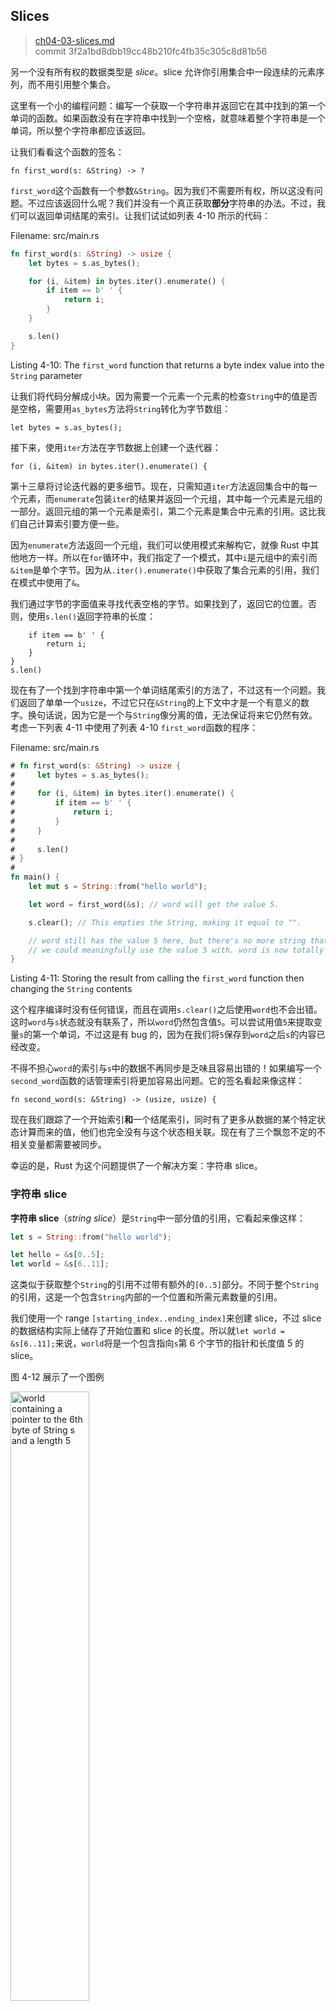 ## Slices

> [ch04-03-slices.md](https://github.com/rust-lang/book/blob/master/second-edition/src/ch04-03-slices.md)
> <br>
> commit 3f2a1bd8dbb19cc48b210fc4fb35c305c8d81b56

另一个没有所有权的数据类型是 *slice*。slice 允许你引用集合中一段连续的元素序列，而不用引用整个集合。

这里有一个小的编程问题：编写一个获取一个字符串并返回它在其中找到的第一个单词的函数。如果函数没有在字符串中找到一个空格，就意味着整个字符串是一个单词，所以整个字符串都应该返回。

让我们看看这个函数的签名：

```rust,ignore
fn first_word(s: &String) -> ?
```

`first_word`这个函数有一个参数`&String`。因为我们不需要所有权，所以这没有问题。不过应该返回什么呢？我们并没有一个真正获取**部分**字符串的办法。不过，我们可以返回单词结尾的索引。让我们试试如列表 4-10 所示的代码：

<span class="filename">Filename: src/main.rs</span>

```rust
fn first_word(s: &String) -> usize {
    let bytes = s.as_bytes();

    for (i, &item) in bytes.iter().enumerate() {
        if item == b' ' {
            return i;
        }
    }

    s.len()
}
```

<span class="caption">Listing 4-10: The `first_word` function that returns a
byte index value into the `String` parameter</span>

让我们将代码分解成小块。因为需要一个元素一个元素的检查`String`中的值是否是空格，需要用`as_bytes`方法将`String`转化为字节数组：

```rust,ignore
let bytes = s.as_bytes();
```

接下来，使用`iter`方法在字节数据上创建一个迭代器：

```rust,ignore
for (i, &item) in bytes.iter().enumerate() {
```

第十三章将讨论迭代器的更多细节。现在，只需知道`iter`方法返回集合中的每一个元素，而`enumerate`包装`iter`的结果并返回一个元组，其中每一个元素是元组的一部分。返回元组的第一个元素是索引，第二个元素是集合中元素的引用。这比我们自己计算索引要方便一些。

因为`enumerate`方法返回一个元组，我们可以使用模式来解构它，就像 Rust 中其他地方一样。所以在`for`循环中，我们指定了一个模式，其中`i`是元组中的索引而`&item`是单个字节。因为从`.iter().enumerate()`中获取了集合元素的引用，我们在模式中使用了`&`。

我们通过字节的字面值来寻找代表空格的字节。如果找到了，返回它的位置。否则，使用`s.len()`返回字符串的长度：

```rust,ignore
    if item == b' ' {
        return i;
    }
}
s.len()
```

现在有了一个找到字符串中第一个单词结尾索引的方法了，不过这有一个问题。我们返回了单单一个`usize`，不过它只在`&String`的上下文中才是一个有意义的数字。换句话说，因为它是一个与`String`像分离的值，无法保证将来它仍然有效。考虑一下列表 4-11 中使用了列表 4-10 `first_word`函数的程序：

<span class="filename">Filename: src/main.rs</span>

```rust
# fn first_word(s: &String) -> usize {
#     let bytes = s.as_bytes();
#
#     for (i, &item) in bytes.iter().enumerate() {
#         if item == b' ' {
#             return i;
#         }
#     }
#
#     s.len()
# }
#
fn main() {
    let mut s = String::from("hello world");

    let word = first_word(&s); // word will get the value 5.

    s.clear(); // This empties the String, making it equal to "".

    // word still has the value 5 here, but there's no more string that
    // we could meaningfully use the value 5 with. word is now totally invalid!
}
```

<span class="caption">Listing 4-11: Storing the result from calling the
`first_word` function then changing the `String` contents</span>

这个程序编译时没有任何错误，而且在调用`s.clear()`之后使用`word`也不会出错。这时`word`与`s`状态就没有联系了，所以`word`仍然包含值`5`。可以尝试用值`5`来提取变量`s`的第一个单词，不过这是有 bug 的，因为在我们将`5`保存到`word`之后`s`的内容已经改变。

不得不担心`word`的索引与`s`中的数据不再同步是乏味且容易出错的！如果编写一个`second_word`函数的话管理索引将更加容易出问题。它的签名看起来像这样：

```rust,ignore
fn second_word(s: &String) -> (usize, usize) {
```

现在我们跟踪了一个开始索引**和**一个结尾索引，同时有了更多从数据的某个特定状态计算而来的值，他们也完全没有与这个状态相关联。现在有了三个飘忽不定的不相关变量都需要被同步。

幸运的是，Rust 为这个问题提供了一个解决方案：字符串 slice。

### 字符串 slice

**字符串 slice**（*string slice*）是`String`中一部分值的引用，它看起来像这样：

```rust
let s = String::from("hello world");

let hello = &s[0..5];
let world = &s[6..11];
```

这类似于获取整个`String`的引用不过带有额外的`[0..5]`部分。不同于整个`String`的引用，这是一个包含`String`内部的一个位置和所需元素数量的引用。

我们使用一个 range `[starting_index..ending_index]`来创建 slice，不过 slice 的数据结构实际上储存了开始位置和 slice 的长度。所以就`let world = &s[6..11];`来说，`world`将是一个包含指向`s`第 6 个字节的指针和长度值 5 的 slice。

图 4-12 展示了一个图例

<img alt="world containing a pointer to the 6th byte of String s and a length 5" src="img/trpl04-06.svg" class="center" style="width: 50%;" />

<span class="caption">Figure 4-12: String slice referring to part of a
`String`</span>

对于 Rust 的`..` range 语法，如果想要从第一个索引（0）开始，可以不写两个点号之前的值。换句话说，如下两个语句是相同的：

```rust
let s = String::from("hello");

let slice = &s[0..2];
let slice = &s[..2];
```

由此类推，如果 slice 包含`String`的最后一个字节，也可以舍弃尾部的数字。这意味着如下也是相同的：

```rust
let s = String::from("hello");

let len = s.len();

let slice = &s[0..len];
let slice = &s[..];
```

在记住所有这些知识后，让我们重写`first_word`来返回一个 slice。“字符串 slice”的签名写作`&str`：

<span class="filename">Filename: src/main.rs</span>

```rust
fn first_word(s: &String) -> &str {
    let bytes = s.as_bytes();

    for (i, &item) in bytes.iter().enumerate() {
        if item == b' ' {
            return &s[0..i];
        }
    }

    &s[..]
}
```

我们使用跟列表 4-10 相同的方式获取单词结尾的索引，通过寻找第一个出现的空格。当我们找到一个空格，我们返回一个索引，它使用字符串的开始和空格的索引来作为开始和结束的索引。

现在当调用`first_word`时，会返回一个单独的与底层数据相联系的值。这个值由一个 slice 开始位置的引用和 slice 中元素的数量组成。

`second_word`函数也可以改为返回一个 slice：

```rust,ignore
fn second_word(s: &String) -> &str {
```

现在我们有了一个不易混杂的直观的 API 了，因为编译器会确保指向`String`的引用保持有效。还记得列表 4-11 程序中，那个当我们获取第一个单词结尾的索引不过接着就清除了字符串所以索引就无效了的 bug 吗？那些代码逻辑上时不正确的，不过却没有任何直观的错误。问题会在之后尝试对空字符串使用第一个单词的索引时出现。slice 就不可能出现这种 bug 并让我们更早的知道出问题了。使用 slice 版本的`first_word`会抛出一个编译时错误：

<span class="filename">Filename: src/main.rs</span>

```rust,ignore
fn main() {
    let mut s = String::from("hello world");

    let word = first_word(&s);

    s.clear(); // Error!
}
```

这里是编译错误：

```
17:6 error: cannot borrow `s` as mutable because it is also borrowed as
            immutable [E0502]
    s.clear(); // Error!
    ^
15:29 note: previous borrow of `s` occurs here; the immutable borrow prevents
            subsequent moves or mutable borrows of `s` until the borrow ends
    let word = first_word(&s);
                           ^
18:2 note: previous borrow ends here
fn main() {

}
^
```

回忆一下借用规则，当拥有某值的不可变引用时。不能再获取一个可变引用。因为`clear`需要清空`String`，它尝试获取一个可变引用，它失败了。Rust 不仅使得我们的 API 简单易用，也在编译时就消除了一整个错误类型！

#### 字符串字面值就是 slice

还记得我们讲到过字符串字面值被储存在二进制文件中吗。现在知道 slice 了，我们就可以正确的理解字符串字面值了：

```rust
let s = "Hello, world!";
```

这里`s`的类型是`&str`：它是一个指向二进制程序特定位置的 slice。这也就是为什么字符串字面值是不可变的；`&str`是一个不可变引用。

#### 字符串 slice 作为参数

在知道了能够获取字面值和`String`的 slice 后引起了另一个对`first_word`的改进，这是它的签名：

```rust,ignore
fn first_word(s: &String) -> &str {
```

相反一个更有经验的 Rustacean 会写下如下这一行，因为它使得可以对`String`和`&str`使用相同的函数：

```rust,ignore
fn first_word(s: &str) -> &str {
```

如果有一个字符串 slice，可以直接传递它。如果有一个`String`，则可以传递整个`String`的 slice。定义一个获取字符串 slice 而不是字符串引用的函数使得我们的 API 更加通用并且不会丢失任何功能：

<span class="filename">Filename: src/main.rs</span>

```rust
# fn first_word(s: &str) -> &str {
#     let bytes = s.as_bytes();
#
#     for (i, &item) in bytes.iter().enumerate() {
#         if item == b' ' {
#             return &s[0..i];
#         }
#     }
#
#     &s[..]
# }
fn main() {
    let my_string = String::from("hello world");

    // first_word works on slices of `String`s
    let word = first_word(&my_string[..]);

    let my_string_literal = "hello world";

    // first_word works on slices of string literals
    let word = first_word(&my_string_literal[..]);

    // since string literals *are* string slices already,
    // this works too, without the slice syntax!
    let word = first_word(my_string_literal);
}
```

### 其他 slice

字符串 slice，正如你想象的那样，是针对字符串的。不过也有更通用的 slice 类型。考虑一下这个数组：

```rust
let a = [1, 2, 3, 4, 5];
```

就跟我们想要获取字符串的一部分那样，我们也会想要引用数组的一部分，而我们可以这样做：

```rust
let a = [1, 2, 3, 4, 5];

let slice = &a[1..3];
```

这个 slice 的类型是`&[i32]`。它跟以跟字符串 slice 一样的方式工作，通过储存第一个元素的引用和一个长度。你可以对其他所有类型的集合使用这类 slice。第八章讲到 vector 时会详细讨论这些集合。

## 总结

所有权、借用和 slice 这些概念是 Rust 何以在编译时保障内存安全的关键所在。Rust 像其他系统编程语言那样给予你对内存使用的控制，但拥有数据所有者在离开作用域后自动清除其数据的功能意味着你无须额外编写和调试相关的控制代码。

所有权系统影响了 Rust 中其他很多部分如何工作，所以我们会继续讲到这些概念，贯穿本书的余下内容。让我们开始下一个章节，来看看如何将多份数据组合进一个`struct`中。